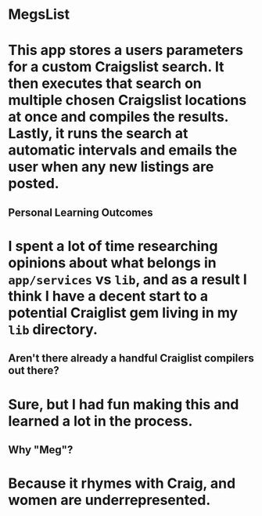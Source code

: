 # MegsList

This app stores a users parameters for a custom Craigslist search. It then executes that search on multiple chosen Craigslist locations at once and compiles the results. Lastly, it runs the search at automatic intervals and emails the user when any new listings are posted.
===

## Personal Learning Outcomes

I spent a lot of time researching opinions about what belongs in `app/services` vs `lib`, and as a result I think I have a decent start to a potential Craiglist gem living in my `lib` directory.
===

## Aren't there already a handful Craiglist compilers out there?

Sure, but I had fun making this and learned a lot in the process.
===

## Why "Meg"?

Because it rhymes with Craig, and women are underrepresented.
===